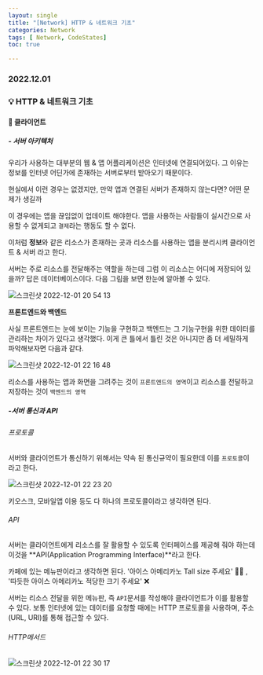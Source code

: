 ```yaml
---
layout: single
title: "[Network] HTTP & 네트워크 기초"
categories: Network
tags: [ Network, CodeStates]
toc: true

---
```


### 2022.12.01

### 💡  HTTP & 네트워크 기초

#### 📌 클라이언트 

##### - 서버 아키텍처

우리가 사용하는 대부분의 웹 & 앱 어플리케이션은 인터넷에 연결되어있다. 그 이유는 정보를 인터넷 어딘가에 존재하는 서버로부터 받아오기 때문이다.

현실에서 이런 경우는 없겠지만, 만약 앱과 연결된 서버가 존재하지 않는다면? 어떤 문제가 생길까 

이 경우에는 앱을 끊임없이 업데이트 해야한다. 앱을 사용하는 사람들이 실시간으로 사용할 수 없게되고 `결제`라는 행동도 할 수 없다. 

이처럼 **정보**와 같은 리소스가 존재하는 곳과 리소스를 사용하는 앱을 분리시켜 클라이언트 & 서버 라고 한다. 

서버는 주로 리소스를 전달해주는 역할을 하는데 그럼 이 리소스는 어디에 저장되어 있을까? 답은 데이터베이스이다. 다음 그림을 보면 한눈에 알아볼 수 있다. 

![스크린샷 2022-12-01 20 54 13](https://user-images.githubusercontent.com/104547038/205046443-2ccb908e-f494-4101-8638-d1db5a2eaf12.png)

**프론트엔드와 백엔드**

사실 프론트엔드는 눈에 보이는 기능을 구현하고 백엔드는 그 기능구현을 위한 데이터를 관리하는 차이가 있다고 생각했다. 이게 큰 틀에서 틀린 것은 아니지만 좀 더 세밀하게 파악해보자면 다음과 같다. 

![스크린샷 2022-12-01 22 16 48](https://user-images.githubusercontent.com/104547038/205062474-684c2597-5ac0-441b-bd59-ac6d9c049d00.png)

리소스를 사용하는 앱과 화면을 그려주는 것이 `프론트엔드의 영역`이고 리소스를 전달하고 저장하는 것이 `백엔드의 영역`

##### -서버 통신과 API

###### 프로토콜

서버와 클라이언트가 통신하기 위해서는 약속 된 통신규약이 필요한데 이를 `프로토콜`이라고 한다. 

![스크린샷 2022-12-01 22 23 20](https://user-images.githubusercontent.com/104547038/205063835-79779f40-311c-4473-8810-084368ae70c1.png)

키오스크, 모바일앱 이용 등도 다 하나의 프로토콜이라고 생각하면 된다. 

###### API

서버는 클라이언트에게 리소스를 잘 활용할 수 있도록 인터페이스를 제공해 줘야 하는데 이것을 **API(Application Programming Interface)**라고 한다. 

카페에 있는 메뉴판이라고 생각하면 된다. '아이스 아메리카노 Tall size 주세요' 🙆‍♂️ , '따듯한 아이스 아메리카노 적당한 크기 주세요' ❌

서버는 리소스 전달을 위한 메뉴판, 즉 `API`문서를 작성해야 클라이언트가 이를 활용할 수 있다. 보통 인터넷에 있는 데이터를 요청할 때에는 HTTP 프로토콜을 사용하며, 주소(URL, URI)를 통해 접근할 수 있다. 

###### HTTP메서드

![스크린샷 2022-12-01 22 30 17](https://user-images.githubusercontent.com/104547038/205065302-6833a634-a760-410c-b880-31438eb91648.png)

